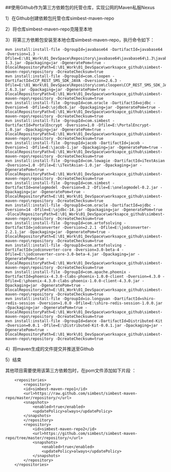 ##使用Github作为第三方依赖包的托管仓库，实现公网的Maven私服Nexus

  1）在Github创建依赖包托管仓库simbest-maven-repo
  
  2）将仓库simbest-maven-repo克隆至本地
	 
  3）将第三方依赖包安装至本地仓库simbest-maven-repo，执行命令如下：

    mvn install:install-file -DgroupId=javabase64 -DartifactId=javabase64 -Dversion=1.3 -Dfile=E:\01_Work\01_DevSpace\Repository\javabase64\javabase64\1.3\javabase64-1.3.jar -Dpackaging=jar -DgeneratePom=true -DlocalRepositoryPath=E:\01_Work\01_DevSpace\worksapce_github\simbest-maven-repo\repository -DcreateChecksum=true
	mvn install:install-file -DgroupId=com.cloopen -DartifactId=CCP_REST_SMS_SDK_JAVA -Dversion=2.6.3 -Dfile=E:\01_Work\01_DevSpace\Repository\com\cloopen\CCP_REST_SMS_SDK_JAVA\2.6.3\CCP_REST_SMS_SDK_JAVA-2.6.3.jar -Dpackaging=jar -DgeneratePom=true -DlocalRepositoryPath=E:\01_Work\01_DevSpace\worksapce_github\simbest-maven-repo\repository -DcreateChecksum=true
	mvn install:install-file -DgroupId=com.oracle -DartifactId=ojdbc -Dversion=6 -Dfile=D:\ojdbc6.jar -Dpackaging=jar -DgeneratePom=true -DlocalRepositoryPath=E:\01_Work\01_DevSpace\worksapce_github\simbest-maven-repo\repository -DcreateChecksum=true
	mvn install:install-file -DgroupId=com.simbest -DartifactId=PortalEncrypt -Dversion=1.0 -Dfile=E:\PortalEncrypt-1.0.jar -Dpackaging=jar -DgeneratePom=true -DlocalRepositoryPath=E:\01_Work\01_DevSpace\worksapce_github\simbest-maven-repo\repository -DcreateChecksum=true
	mvn install:install-file -DgroupId=jacob -DartifactId=jacob -Dversion=1 -Dfile=E:\jacob-1.jar -Dpackaging=jar -DgeneratePom=true -DlocalRepositoryPath=E:\01_Work\01_DevSpace\worksapce_github\simbest-maven-repo\repository -DcreateChecksum=true
	mvn install:install-file -DgroupId=com.lowagie -DartifactId=iTextAsian -Dversion=1.0 -Dfile=E:\iTextAsian-1.0.jar -Dpackaging=jar -DgeneratePom=true -DlocalRepositoryPath=E:\01_Work\01_DevSpace\worksapce_github\simbest-maven-repo\repository -DcreateChecksum=true
	mvn install:install-file -DgroupId=com.simbest -DartifactId=onelogmodel -Dversion=0.2 -Dfile=E:\onelogmodel-0.2.jar -Dpackaging=jar -DgeneratePom=true -DlocalRepositoryPath=E:\01_Work\01_DevSpace\worksapce_github\simbest-maven-repo\repository -DcreateChecksum=true
	mvn install:install-file -DgroupId=com.oracle -DartifactId=ojdbc -Dversion=14 -Dfile=E:\ojdbc-14.jar -Dpackaging=jar -DgeneratePom=true -DlocalRepositoryPath=E:\01_Work\01_DevSpace\worksapce_github\simbest-maven-repo\repository -DcreateChecksum=true
	mvn install:install-file -DgroupId=com.artofsolving -DartifactId=jodconverter -Dversion=2.2.1 -Dfile=E:\jodconverter-2.2.1.jar -Dpackaging=jar -DgeneratePom=true -DlocalRepositoryPath=E:\01_Work\01_DevSpace\worksapce_github\simbest-maven-repo\repository -DcreateChecksum=true
	mvn install:install-file -DgroupId=com.artofsolving -DartifactId=jodconverter-core -Dversion=3.0-beta-4 -Dfile=E:\jodconverter-core-3.0-beta-4.jar -Dpackaging=jar -DgeneratePom=true -DlocalRepositoryPath=E:\01_Work\01_DevSpace\worksapce_github\simbest-maven-repo\repository -DcreateChecksum=true
	mvn install:install-file -DgroupId=com.apache.phoenix -DartifactId=phoenix-4.3.0-clabs-phoenix-1.0.0-client -Dversion=4.3.0 -Dfile=E:\phoenix-4.3.0-clabs-phoenix-1.0.0-client-4.3.0.jar -Dpackaging=jar -DgeneratePom=true -DlocalRepositoryPath=E:\01_Work\01_DevSpace\worksapce_github\simbest-maven-repo\repository -DcreateChecksum=true	
	mvn install:install-file -DgroupId=io.longyuan -DartifactId=shiro-redis-session -Dversion=1.0.0 -Dfile=E:\shiro-redis-session-1.0.0.jar -Dpackaging=jar -DgeneratePom=true -DlocalRepositoryPath=E:\01_Work\01_DevSpace\worksapce_github\simbest-maven-repo\repository -DcreateChecksum=true   
	mvn install:install-file -DgroupId=dance -DartifactId=Distributed-Kit -Dversion=0.0.1 -Dfile=E:\Distributed-Kit-0.0.1.jar -Dpackaging=jar -DgeneratePom=true -DlocalRepositoryPath=E:\01_Work\01_DevSpace\worksapce_github\simbest-maven-repo\repository -DcreateChecksum=true 
	
  4）将maven生成的文件提交并推送至Github
  
  5）结束


其他项目需要使用该第三方依赖包时，在pom文件添加如下片段	：			
		
        <repositories>
			<repository>
            <id>simbest-maven-repo1</id>
            <url>https://raw.github.com/simbest/simbest-maven-repo/master/repository/</url>
            <snapshots>
                <enabled>true</enabled>
                <updatePolicy>always</updatePolicy>
            </snapshots>
			</repository>
			<repository>
				<id>simbest-maven-repo2</id>
				<url>https://github.com/simbest/simbest-maven-repo/tree/master/repository/</url>
				<snapshots>
					<enabled>true</enabled>
					<updatePolicy>always</updatePolicy>
				</snapshots>
			</repository>
		</repositories>	